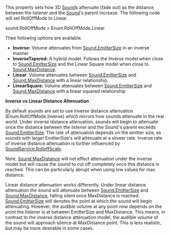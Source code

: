This property sets how 3D [Sound](https://developer.roblox.com/en-us/api-reference/class/Sound)s attenuate (fade out) as the distance between the listener and the [Sound](https://developer.roblox.com/en-us/api-reference/class/Sound)'s parent increase. The following code will set RollOffMode to Linear.

sound.RollOffMode = Enum.RollOffMode.Linear

Thee following options are available.

*   **Inverse:** Volume attenuates from [Sound.EmitterSize](https://developer.roblox.com/en-us/api-reference/property/Sound/EmitterSize) in an inverse manner
*   **InverseTapered:** A hybrid model. Follows the Inverse model when close to [Sound.EmitterSize](https://developer.roblox.com/en-us/api-reference/property/Sound/EmitterSize) and the Linear Square model when close to [Sound.MaxDistance](https://developer.roblox.com/en-us/api-reference/property/Sound/MaxDistance).
*   **Linear**: Volume attenuates between [Sound.EmitterSize](https://developer.roblox.com/en-us/api-reference/property/Sound/EmitterSize) and [Sound.MaxDistance](https://developer.roblox.com/en-us/api-reference/property/Sound/MaxDistance) with a linear relationship.
*   **LinearSquare:** Volume attenuates between [Sound.EmitterSize](https://developer.roblox.com/en-us/api-reference/property/Sound/EmitterSize) and [Sound.MaxDistance](https://developer.roblox.com/en-us/api-reference/property/Sound/MaxDistance) with a linear squared relationship

**Inverse vs Linear Distance Attenuation**

By default sounds are set to use inverse distance attenuation (Enum.RollOffMode.Inverse) which mirrors how sounds attenuate in the real world. Under inverse distance attenuation, sounds will begin to attenuate once the distance between the listener and the Sound's parent exceeds [Sound.EmitterSize](https://developer.roblox.com/en-us/api-reference/property/Sound/EmitterSize). The rate of attenuation depends on the emitter size, as sounds with larger EmitterSize's will attenuate at a slower rate. Inverse rate of inverse distance attenuation is further influenced by [SoundService.RolloffScale](https://developer.roblox.com/en-us/api-reference/property/SoundService/RolloffScale).

Note, [Sound.MaxDistance](https://developer.roblox.com/en-us/api-reference/property/Sound/MaxDistance) will not effect attenuation under the inverse model but will cause the sound to cut off completely once this distance is reached. This can be particularly abrupt when using low values for max distance.

Linear distance attenuation works differently. Under linear distance attenuation the sound will attenuate between [Sound.EmitterSize](https://developer.roblox.com/en-us/api-reference/property/Sound/EmitterSize) and [Sound.MaxDistance](https://developer.roblox.com/en-us/api-reference/property/Sound/MaxDistance), falling silent once MaxDistance is reached. [Sound.EmitterSize](https://developer.roblox.com/en-us/api-reference/property/Sound/EmitterSize) still denotes the point at which the sound will begin attenuating. However, the audible volume at any point now depends on the point the listener is at between EmitterSize and MaxDistance. This means, in contrast to the inverse distance attenuation model, the audible volume of the sound will approach silence at MaxDistance point. This is less realistic, but may be more desirable in some cases.